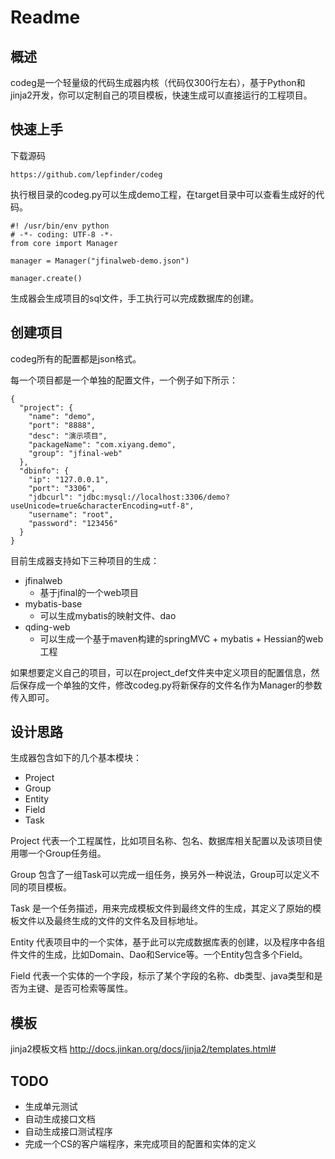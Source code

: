 # Readme

## 概述

codeg是一个轻量级的代码生成器内核（代码仅300行左右），基于Python和jinja2开发，你可以定制自己的项目模板，快速生成可以直接运行的工程项目。

## 快速上手

下载源码
```
https://github.com/lepfinder/codeg
```
执行根目录的codeg.py可以生成demo工程，在target目录中可以查看生成好的代码。
```
#! /usr/bin/env python
# -*- coding: UTF-8 -*-
from core import Manager

manager = Manager("jfinalweb-demo.json")

manager.create()
```
生成器会生成项目的sql文件，手工执行可以完成数据库的创建。


## 创建项目
codeg所有的配置都是json格式。

每一个项目都是一个单独的配置文件，一个例子如下所示：
```
{
  "project": {
    "name": "demo",
    "port": "8888",
    "desc": "演示项目",
    "packageName": "com.xiyang.demo",
    "group": "jfinal-web"
  },
  "dbinfo": {
    "ip": "127.0.0.1",
    "port": "3306",
    "jdbcurl": "jdbc:mysql://localhost:3306/demo?useUnicode=true&characterEncoding=utf-8",
    "username": "root",
    "password": "123456"
  }
}

```

目前生成器支持如下三种项目的生成：
- jfinalweb
	- 基于jfinal的一个web项目
- mybatis-base
	- 可以生成mybatis的映射文件、dao
- qding-web
	- 可以生成一个基于maven构建的springMVC + mybatis + Hessian的web工程

如果想要定义自己的项目，可以在project_def文件夹中定义项目的配置信息，然后保存成一个单独的文件，修改codeg.py将新保存的文件名作为Manager的参数传入即可。


## 设计思路

生成器包含如下的几个基本模块：
- Project
- Group
- Entity
- Field
- Task

Project 代表一个工程属性，比如项目名称、包名、数据库相关配置以及该项目使用哪一个Group任务组。

Group 包含了一组Task可以完成一组任务，换另外一种说法，Group可以定义不同的项目模板。

Task 是一个任务描述，用来完成模板文件到最终文件的生成，其定义了原始的模板文件以及最终生成的文件的文件名及目标地址。

Entity 代表项目中的一个实体，基于此可以完成数据库表的创建，以及程序中各组件文件的生成，比如Domain、Dao和Service等。一个Entity包含多个Field。

Field 代表一个实体的一个字段，标示了某个字段的名称、db类型、java类型和是否为主键、是否可检索等属性。

## 模板

jinja2模板文档
http://docs.jinkan.org/docs/jinja2/templates.html#

## TODO
- 生成单元测试
- 自动生成接口文档
- 自动生成接口测试程序
- 完成一个CS的客户端程序，来完成项目的配置和实体的定义

